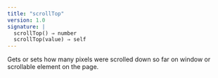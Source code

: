 ```yaml
---
title: "scrollTop"
version: 1.0
signature: |
  scrollTop() ⇒ number
  scrollTop(value) ⇒ self
---
```


Gets or sets how many pixels were scrolled down so far on window or scrollable
element on the page.
